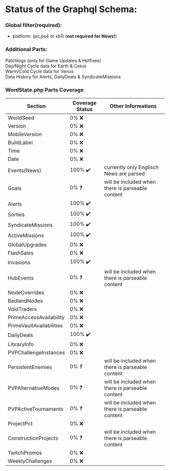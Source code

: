 # Status of the Graphql Schema:

### Global filter(required):

-  platform:  (pc,ps4 or xb1)  (**not required for News!**)

### Additional Parts:

Patchlogs (only  for Game  Updates & Hotfixes)  
Day/Night Cycle data for Earth & Cetus   
Warm/Cold Cycle data for Venus  
Data History for Alerts, DailyDeals & SyndicateMissions   


### WordState.php Parts Coverage

| Section                  | Coverage Status         | Other Informations                       |
| ------------------------ | ----------------------- | ---------------------------------------- |
| WorldSeed                | 0% :x:                  |                                          |
| Version                  | 0% :x:                  |                                          |
| MobileVersion            | 0% :x:                  |                                          |
| BuildLabel               | 0% :x:                  |                                          |
| Time                     | 0% :x:                  |                                          |
| Date                     | 0% :x:                  |                                          |
| Events(News)             | 100% :heavy_check_mark: | currently  only Englisch News are parsed |
| Goals                    | 0% :question:           | will be included when there is parseable content   |
| Alerts                   | 100% :heavy_check_mark: |                                          |
| Sorties                  | 100% :heavy_check_mark: |                                          |
| SyndicateMissions        | 100% :heavy_check_mark: |                                          |
| ActiveMissions           |100% :heavy_check_mark:  |                                          |
| GlobalUpgrades           | 0% :x:                  |                                          |
| FlashSales               | 0% :x:                  |                                          |
| Invasions                | 100% :heavy_check_mark: |                                          |
| HubEvents                | 0% :question:           | will be included when there is parseable content   |
| NodeOverrides            | 0% :x:                  |                                          |
| BadlandNodes             | 0% :x:                  |                                          |
| VoidTraders              | 0% :x:                  |                                          |
| PrimeAccessAvailability  | 0% :x:                  |                                          |
| PrimeVaultAvailabilities | 0% :x:                  |                                          |
| DailyDeals               | 100% :heavy_check_mark: |                                          |
| LibraryInfo              | 0% :x:                  |                                          |
| PVPChallengeInstances    | 0% :x:                  |                                          |
| PersistentEnemies        | 0% :question:           | will be included when there is parseable content|
| PVPAlternativeModes      | 0% :question:           | will be included when there is parseable content|
| PVPActiveTournaments     | 0% :question:           | will be included when there is parseable content|
| ProjectPct               | 0% :x:                  |                                          |
| ConstructionProjects     | 0% :question:           | will be included when there is parseable content|
| TwitchPromos             | 0% :x:                  |                                          |
| WeeklyChallenges         | 0% :x:                  |                                          |



